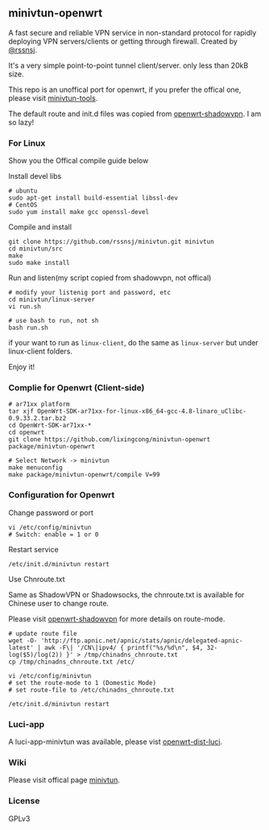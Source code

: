 ## minivtun-openwrt

A fast secure and reliable VPN service in non-standard protocol for rapidly deploying VPN servers/clients or getting through firewall. Created by [@rssnsj](https://github.com/rssnsj). 

It's a very simple point-to-point tunnel client/server. only less than 20kB size.

This repo is an unoffical port for openwrt, if you prefer the offical one, please visit [minivtun-tools](https://github.com/rssnsj/network-feeds/tree/master/minivtun-tools).

The default route and init.d files was copied from [openwrt-shadowvpn](https://github.com/aa65535/openwrt-shadowvpn). I am so lazy!

### For Linux

Show you the Offical compile guide below

Install devel libs

	# ubuntu
	sudo apt-get install build-essential libssl-dev
	# CentOS
	sudo yum install make gcc openssl-devel

Compile and install

    git clone https://github.com/rssnsj/minivtun.git minivtun
    cd minivtun/src
    make
    sudo make install

Run and listen(my script copied from shadowvpn, not offical)

	# modify your listenig port and password, etc
	cd minivtun/linux-server
	vi run.sh

	# use bash to run, not sh
	bash run.sh
	
if your want to run as ```linux-client```, do the same as ```linux-server``` but under linux-client folders.
	
Enjoy it!

### Complie for Openwrt (Client-side)

	# ar71xx platform
	tar xjf OpenWrt-SDK-ar71xx-for-linux-x86_64-gcc-4.8-linaro_uClibc-0.9.33.2.tar.bz2
	cd OpenWrt-SDK-ar71xx-*
	cd openwrt
	git clone https://github.com/lixingcong/minivtun-openwrt package/minivtun-openwrt

	# Select Network -> minivtun
	make menuconfig
	make package/minivtun-openwrt/compile V=99
	
### Configuration for Openwrt

Change password or port

	vi /etc/config/minivtun
	# Switch: enable = 1 or 0

Restart service

	/etc/init.d/minivtun restart
	
Use Chnroute.txt

Same as ShadowVPN or Shadowsocks, the chnroute.txt is available for Chinese user to change route.

Please visit  [openwrt-shadowvpn](https://github.com/aa65535/openwrt-shadowvpn) for more details on route-mode.

	# update route file
	wget -O- 'http://ftp.apnic.net/apnic/stats/apnic/delegated-apnic-latest' | awk -F\| '/CN\|ipv4/ { printf("%s/%d\n", $4, 32-log($5)/log(2)) }' > /tmp/chinadns_chnroute.txt
	cp /tmp/chinadns_chnroute.txt /etc/
	
	vi /etc/config/minivtun
	# set the route-mode to 1 (Domestic Mode)
	# set route-file to /etc/chinadns_chnroute.txt
	
	/etc/init.d/minivtun restart

### Luci-app

A luci-app-minivtun was available, please vist [openwrt-dist-luci](https://github.com/lixingcong/openwrt-dist-luci).

### Wiki

Please visit offical page [minivtun](https://github.com/rssnsj/minivtun).

### License

GPLv3
